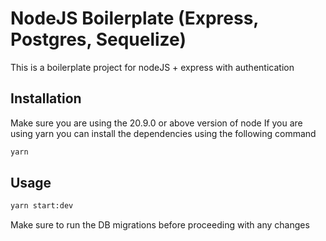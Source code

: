 # NodeJS Boilerplate (Express, Postgres, Sequelize)

This is a boilerplate project for nodeJS + express with authentication

## Installation

Make sure you are using the 20.9.0 or above version of node
If you are using yarn you can install the dependencies using the following command


```bash
yarn
```

## Usage

```python
yarn start:dev
```
Make sure to run the DB migrations before proceeding with any changes